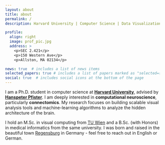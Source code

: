 ```yaml
---
layout: about
title: about
permalink: /
description: Harvard University | Computer Science | Data Visualization

profile:
  align: right
  image: prof_pic.jpg
  address: >
    <p>SEC 2.421</p>
    <p>150 Western Ave</p>
    <p>Allston, MA 02134</p>

news: true  # includes a list of news items
selected_papers: true # includes a list of papers marked as "selected={true}"
social: true  # includes social icons at the bottom of the page
---
```


I am a Ph.D. student in computer science at **[Harvard University](https://www.harvard.edu/)**, advised by **[Hanspeter Pfister](https://en.wikipedia.org/wiki/Hanspeter_Pfister)**.
I am deeply interested in **computational neuroscience**, particularly **connectomics**. My research focuses on building scalable visual analysis tools and machine-learning algorithms to analyze the hidden architecture of the brain.

I hold an M.Sc. in visual computing from [TU Wien](https://www.tuwien.at/en/) and a B.Sc. (with Honors) in medical informatics from the same university.
I was born and raised in the beautiful town [Regensburg](https://en.wikipedia.org/wiki/Regensburg) in Germany - feel free to reach out in English or German.